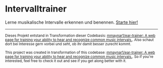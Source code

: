 # Intervalltrainer
Lerne musikalische Intervalle erkennen und benennen. [Starte hier!](https://wolf-so.github.io/Intervalltrainer/)

----

<sub>Dieses Projekt entstand in Transformation dieser Codebasis: [mmaynar1/ear-trainer: A web page for training your ability to hear and recognize common music intervals.](https://github.com/mmaynar1/ear-trainer "mmaynar1/ear-trainer: A web page for training your ability to hear and recognize common music intervals."). Also schaut dort bei Interesse gern vorbei und seht, ob ihr damit besser zurecht kommt.</sub>

<sub>This project was created in transformation of this codebase: [mmaynar1/ear-trainer: A web page for training your ability to hear and recognize common music intervals.](https://github.com/mmaynar1/ear-trainer "mmaynar1/ear-trainer: A web page for training your ability to hear and recognize common music intervals."). So if you're interested, feel free to check it out and see if you get along better with it.</sub>
